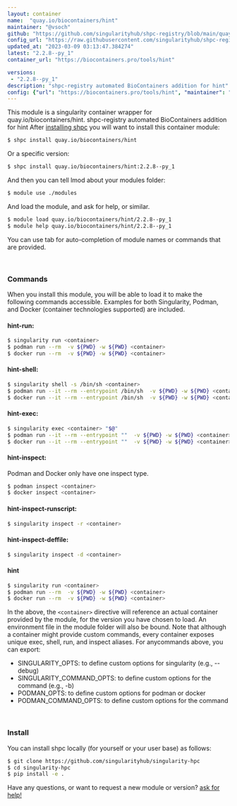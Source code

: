 ```yaml
---
layout: container
name:  "quay.io/biocontainers/hint"
maintainer: "@vsoch"
github: "https://github.com/singularityhub/shpc-registry/blob/main/quay.io/biocontainers/hint/container.yaml"
config_url: "https://raw.githubusercontent.com/singularityhub/shpc-registry/main/quay.io/biocontainers/hint/container.yaml"
updated_at: "2023-03-09 03:13:47.384274"
latest: "2.2.8--py_1"
container_url: "https://biocontainers.pro/tools/hint"

versions:
 - "2.2.8--py_1"
description: "shpc-registry automated BioContainers addition for hint"
config: {"url": "https://biocontainers.pro/tools/hint", "maintainer": "@vsoch", "description": "shpc-registry automated BioContainers addition for hint", "latest": {"2.2.8--py_1": "sha256:89cc11f3d5434b04d497831054434060587bcd421267334e01d8aee4e5d325cf"}, "tags": {"2.2.8--py_1": "sha256:89cc11f3d5434b04d497831054434060587bcd421267334e01d8aee4e5d325cf"}, "docker": "quay.io/biocontainers/hint"}
---
```


This module is a singularity container wrapper for quay.io/biocontainers/hint.
shpc-registry automated BioContainers addition for hint
After [installing shpc](#install) you will want to install this container module:


```bash
$ shpc install quay.io/biocontainers/hint
```

Or a specific version:

```bash
$ shpc install quay.io/biocontainers/hint:2.2.8--py_1
```

And then you can tell lmod about your modules folder:

```bash
$ module use ./modules
```

And load the module, and ask for help, or similar.

```bash
$ module load quay.io/biocontainers/hint/2.2.8--py_1
$ module help quay.io/biocontainers/hint/2.2.8--py_1
```

You can use tab for auto-completion of module names or commands that are provided.

<br>

### Commands

When you install this module, you will be able to load it to make the following commands accessible.
Examples for both Singularity, Podman, and Docker (container technologies supported) are included.

#### hint-run:

```bash
$ singularity run <container>
$ podman run --rm  -v ${PWD} -w ${PWD} <container>
$ docker run --rm  -v ${PWD} -w ${PWD} <container>
```

#### hint-shell:

```bash
$ singularity shell -s /bin/sh <container>
$ podman run --it --rm --entrypoint /bin/sh  -v ${PWD} -w ${PWD} <container>
$ docker run --it --rm --entrypoint /bin/sh  -v ${PWD} -w ${PWD} <container>
```

#### hint-exec:

```bash
$ singularity exec <container> "$@"
$ podman run --it --rm --entrypoint ""  -v ${PWD} -w ${PWD} <container> "$@"
$ docker run --it --rm --entrypoint ""  -v ${PWD} -w ${PWD} <container> "$@"
```

#### hint-inspect:

Podman and Docker only have one inspect type.

```bash
$ podman inspect <container>
$ docker inspect <container>
```

#### hint-inspect-runscript:

```bash
$ singularity inspect -r <container>
```

#### hint-inspect-deffile:

```bash
$ singularity inspect -d <container>
```



#### hint

```bash
$ singularity run <container>
$ podman run --rm  -v ${PWD} -w ${PWD} <container>
$ docker run --rm  -v ${PWD} -w ${PWD} <container>
```


In the above, the `<container>` directive will reference an actual container provided
by the module, for the version you have chosen to load. An environment file in the
module folder will also be bound. Note that although a container
might provide custom commands, every container exposes unique exec, shell, run, and
inspect aliases. For anycommands above, you can export:

 - SINGULARITY_OPTS: to define custom options for singularity (e.g., --debug)
 - SINGULARITY_COMMAND_OPTS: to define custom options for the command (e.g., -b)
 - PODMAN_OPTS: to define custom options for podman or docker
 - PODMAN_COMMAND_OPTS: to define custom options for the command

<br>

### Install

You can install shpc locally (for yourself or your user base) as follows:

```bash
$ git clone https://github.com/singularityhub/singularity-hpc
$ cd singularity-hpc
$ pip install -e .
```

Have any questions, or want to request a new module or version? [ask for help!](https://github.com/singularityhub/singularity-hpc/issues)